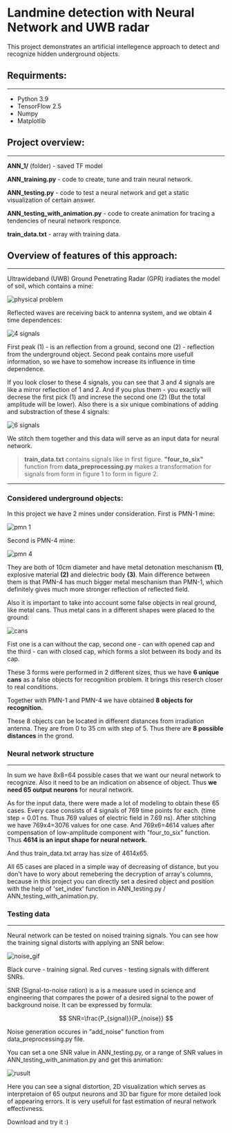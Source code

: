 # __Landmine detection with Neural Network and UWB radar__
This project demonstrates an artificial intellegence approach to detect and recognize hidden underground objects.

## __Requirments:__
---

* Python 3.9
* TensorFlow 2.5
* Numpy 
* Matplotlib

## __Project overview:__
---

 __ANN_1/__ (folder) - saved TF model

__ANN_training.py__ - code to create, tune and train neural network.

__ANN_testing.py__ - code to test a neural network and get a static visualization of certain answer.

__ANN_testing_with_animation.py__ - code to create animation for tracing a tendencies of neural network responce.

__train_data.txt__ - array with training data.


## __Overview of features of this approach:__
---

Ultrawideband (UWB) Ground Penetrating Radar (GPR) iradiates the model of soil, which contains a mine:

![physical problem](https://github.com/AlexPryshchenko/Landmine_detection_with_ANN/blob/main/readme_files/gif1.gif)

Reflected waves are receiving back to antenna system, and we obtain 4 time dependences:

![4 signals](https://github.com/AlexPryshchenko/Landmine_detection_with_ANN/blob/main/readme_files/fig1.png)

First peak (1) - is an reflection from a ground, second one (2) - reflection from the underground object. Second peak contains more usefull information, so we have to somehow increase its influence in time dependence. 

If you look closer to these 4 signals, you can see that 3 and 4 signals are like a mirror reflection of 1 and 2. And if you plus them - you exactly will decrese the first pick (1) and increse the second one (2) (But the total amplitude will be lower). Also there is a six unique combinations of adding and substraction of these 4 signals:

![6 signals](readme_photos/fig2.png)

We stitch them together and this data will serve as an input data for neural network.

> __train_data.txt__ contains signals like in first figure. 
__"four_to_six"__ function from __data_preprocessing.py__ makes a transformation for signals from form in figure 1 to form in figure 2. 

---

### __Considered underground objects:__

In this project we have 2 mines under consideration. First is PMN-1 mine:

![pmn 1](readme_photos/PMN-1.png)

Second is PMN-4 mine:

![pmn 4](readme_photos/PMN-4.png)

They are both of 10cm diameter and have metal detonation meschanism __(1)__, explosive material __(2)__ and dielectric body __(3)__.
Main difference between them is that PMN-4 has much bigger metal meschanism than PMN-1, which definitely gives much more stronger reflection of reflected field.

Also it is important to take into account some false objects in real ground, like metal cans. Thus metal cans in a different shapes were placed to the ground:

![cans](readme_photos/cans.png)

Fist one is a can without the cap, second one - can with opened cap and the third - can with closed cap, which forms a slot between its body and its cap.

These 3 forms were performed in 2 different sizes, thus we have __6 unique cans__ as a false objects for recognition problem. It brings this reserch closer to real conditions. 

Together with PMN-1 and PMN-4 we have obtained __8 objects for recognition.__

These 8 objects can be located in different distances from irradiation antenna. They are from 0 to 35 cm with step of 5. Thus there are __8 possible distances__ in the grond.

### __Neural network structure__
---

In sum we have 8x8=64 possible cases that we want our neural network to recognize. Also it need to be an indication on absence of object. Thus __we need 65 output neurons__ for neural network.

As for the input data, there were made a lot of modeling to obtain these 65 cases. Every case consists of 4 signals of 769 time points for each. (time step = 0.01 ns. Thus 769 values of electric field in 7.69 ns). After stitching we have 769x4=3076 values for one case. And 769x6=4614 values after compensation of low-amplitude component with "four_to_six" function. Thus __4614 is an input shape for neural network.__

And thus train_data.txt array has size of 4614x65. 

All 65 cases are placed in a simple way of decreasing of distance, but you don't have to wory about remebering the decryption of array's columns, because in this project you can directly set a desired object and position with the help of 'set_index' function in ANN_testing.py / ANN_testing_with_animation.py.

### __Testing data__
---

Neural network can be tested on noised training signals. You can see how the training signal distorts with applying an SNR below:

![noise_gif](readme_photos/show_snr.gif)

Black curve - training signal. Red curves - testing signals with different SNRs.

SNR (Signal-to-noise ration) is a is a measure used in science and engineering that compares the power of a desired signal to the power of background noise. It can be expressed by formula:

$$
SNR=\frac{P_{signal}}{P_{noise}}
$$

Noise generation occures in "add_noise" function from data_preprocessing.py file.

You can set a one SNR value in ANN_testing.py, or a range of SNR values in ANN_testing_with_animation.py and get this animation: 

![rusult](readme_photos/result.gif)

Here you can see a signal distortion, 2D visualization which serves as interpretaion of 65 output neurons and 3D bar figure for more detailed look of appearing errors. It is very usefull for fast estimation of neural network effectivness.

Download and try it :)
